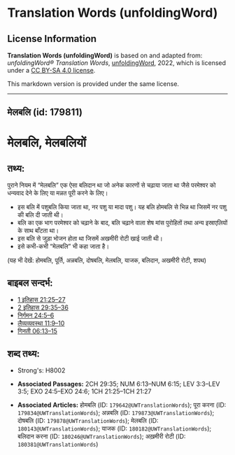# Translation Words (unfoldingWord)

## License Information

**Translation Words (unfoldingWord)** is based on and adapted from: _unfoldingWord® Translation Words_, [unfoldingWord](https://unfoldingword.org/utw), 2022, which is licensed under a [CC BY-SA 4.0 license](https://creativecommons.org/licenses/by-sa/4.0/legalcode.en).

This markdown version is provided under the same license.



--------------------------------

## मेलबलि (id: 179811)

मेलबलि, मेलबलियों
=================

तथ्य:
-----

पुराने नियम में “मेलबलि” एक ऐसा बलिदान था जो अनेक कारणों से चढ़ाया जाता था जैसे परमेश्वर को धन्यवाद देने के लिए या मन्नत पूरी करने के लिए।

* इस बलि में पशुबलि किया जाता था, नर पशु या मादा पशु। यह बलि होमबलि से भिन्न था जिसमें नर पशु की बलि दी जाती थी।
* बलि का एक भाग परमेश्वर को चढ़ाने के बाद, बलि चढ़ाने वाला शेष मांस पुरोहितों तथा अन्य इस्राएलियों के साथ बाँटता था।
* इस बलि से जुड़ा भोजन होता था जिसमें अखमीरी रोटी खाई जाती थी।
* इसे कभी\-कभी “मेलबलि” भी कहा जाता है।

(यह भी देखें: होमबलि, पूर्ति, अन्नबलि, दोषबलि, मेलबलि, याजक, बलिदान, अखमीरी रोटी, शपथ)

बाइबल सन्दर्भ:
--------------

* [1 इतिहास 21:25–27](https://ref.ly/1Chr0:0)
* [2 इतिहास 29:35–36](https://ref.ly/2Chr0:0)
* [निर्गमन 24:5–6](https://ref.ly/Exod24:5-Exod24:6)
* [लैव्यव्यवस्था 11:9–10](https://ref.ly/Lev11:9-Lev11:10)
* [गिनती 06:13–15](https://ref.ly/Num6:13-Num6:15)

शब्द तथ्य:
----------

* Strong's: H8002

* **Associated Passages:** 2CH 29:35; NUM 6:13–NUM 6:15; LEV 3:3–LEV 3:5; EXO 24:5–EXO 24:6; 1CH 21:25–1CH 21:27
* **Associated Articles:** होमबलि (ID: `179642@UWTranslationWords`); पूरा करना (ID: `179834@UWTranslationWords`); अन्नबलि (ID: `179873@UWTranslationWords`); दोषबलि (ID: `179878@UWTranslationWords`); मेलबलि (ID: `180143@UWTranslationWords`); याजक (ID: `180182@UWTranslationWords`); बलिदान करना (ID: `180246@UWTranslationWords`); अख़मीरी रोटी (ID: `180381@UWTranslationWords`)

